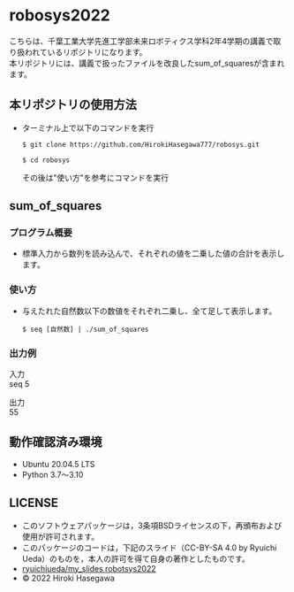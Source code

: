 # robosys2022
こちらは、千葉工業大学先進工学部未来ロボティクス学科2年4学期の講義で取り扱われているリポジトリになります。  
本リポジトリには、講義で扱ったファイルを改良したsum_of_squaresが含まれます。
## 本リポジトリの使用方法
* ターミナル上で以下のコマンドを実行  
  ```
  $ git clone https://github.com/HirokiHasegawa777/robosys.git
  ```
  ```
  $ cd robosys
  ```
  その後は"使い方"を参考にコマンドを実行
## sum_of_squares
### プログラム概要
* 標準入力から数列を読み込んで、それぞれの値を二乗した値の合計を表示します。  
### 使い方
* 与えたれた自然数以下の数値をそれぞれ二乗し、全て足して表示します。  
  ```
  $ seq [自然数] | ./sum_of_squares
  ```
### 出力例
  入力  
  seq 5
    
  出力  
  55  
## 動作確認済み環境
* Ubuntu 20.04.5 LTS
* Python 3.7〜3.10
## LICENSE
* このソフトウェアパッケージは，3条項BSDライセンスの下，再頒布および使用が許可されます。  
* このパッケージのコードは，下記のスライド（CC-BY-SA 4.0 by Ryuichi Ueda）のものを，本人の許可を得て自身の著作としたものです。  
* [ryuichiueda/my_slides robotsys2022](https://github.com/ryuichiueda/my_slides/tree/master/robosys_2022)
* © 2022 Hiroki Hasegawa